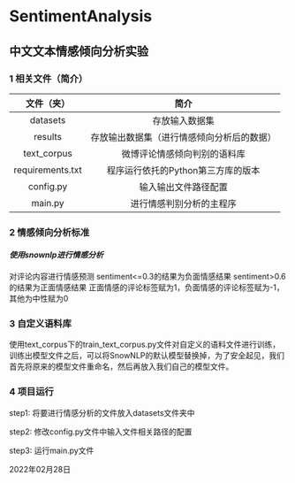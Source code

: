 # SentimentAnalysis

## 中文文本情感倾向分析实验

### 1 相关文件（简介）

|    文件（夹）    |                    简介                    |
| :--------------: | :----------------------------------------: |
|     datasets     |               存放输入数据集               |
|     results      | 存放输出数据集（进行情感倾向分析后的数据） |
|   text_corpus    |        微博评论情感倾向判别的语料库        |
| requirements.txt |     程序运行依托的Python第三方库的版本     |
|    config.py     |            输入输出文件路径配置            |
|     main.py      |          进行情感判别分析的主程序          |

### 2 情感倾向分析标准

#### *使用snownlp进行情感分析*

对评论内容进行情感预测
sentiment<=0.3的结果为负面情感结果
sentiment>0.6的结果为正面情感结果
正面情感的评论标签赋为1，负面情感的评论标签赋为-1，其他为中性赋为0

### 3 自定义语料库

使用text_corpus下的train_text_corpus.py文件对自定义的语料文件进行训练，训练出模型文件之后，可以将SnowNLP的默认模型替换掉，为了安全起见，我们首先将原来的模型文件重命名，然后再放入我们自己的模型文件。

### 4 项目运行

step1: 将要进行情感分析的文件放入datasets文件夹中

step2: 修改config.py文件中输入文件相关路径的配置

step3: 运行main.py文件



2022年02月28日